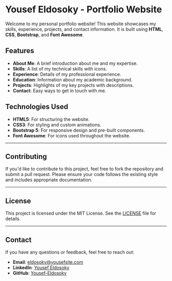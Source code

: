 # Yousef Eldosoky - Portfolio Website

Welcome to my personal portfolio website! This website showcases my skills, experience, projects, and contact information. It is built using **HTML**, **CSS**, **Bootstrap**, and **Font Awesome**.

## Features
- **About Me**: A brief introduction about me and my expertise.
- **Skills**: A list of my technical skills with icons.
- **Experience**: Details of my professional experience.
- **Education**: Information about my academic background.
- **Projects**: Highlights of my key projects with descriptions.
- **Contact**: Easy ways to get in touch with me.

## Technologies Used
- **HTML5**: For structuring the website.
- **CSS3**: For styling and custom animations.
- **Bootstrap 5**: For responsive design and pre-built components.
- **Font Awesome**: For icons used throughout the website.

---

## Contributing

If you'd like to contribute to this project, feel free to fork the repository and submit a pull request. Please ensure your code follows the existing style and includes appropriate documentation.

---

## License

This project is licensed under the MIT License. See the [LICENSE](LICENSE) file for details.

---

## Contact

If you have any questions or feedback, feel free to reach out:

- **Email**: [eldosoky@yousefsite.com](mailto:eldosoky@yousefsite.com)
- **LinkedIn**: [Yousef Eldosoky](https://linkedin.com/in/Eldosoky)
- **GitHub**: [Yousef-Eldosoky](https://github.com/Yousef-Eldosoky)